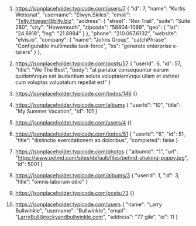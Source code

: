 1) https://jsonplaceholder.typicode.com/users/7
{
        "id": 7,
        "name": "Kurtis Weissnat",
        "username": "Elwyn.Skiles",
        "email": "Telly.Hoeger@billy.biz",
        "address": {
            "street": "Rex Trail",
            "suite": "Suite 280",
            "city": "Howemouth",
            "zipcode": "58804-1099",
            "geo": {
                "lat": "24.8918",
                "lng": "21.8984"
            }
        },
        "phone": "210.067.6132",
        "website": "elvis.io",
        "company": {
            "name": "Johns Group",
            "catchPhrase": "Configurable multimedia task-force",
            "bs": "generate enterprise e-tailers"
        }
    },

2) https://jsonplaceholder.typicode.com/posts/57
{
    "userId": 6,
    "id": 57,
    "title": "We The Best",
    "body": "at pariatur consequuntur earum quidem\nquo est laudantium soluta voluptatem\nqui ullam et est\net cum voluptas voluptatum repellat est"
}

3) https://jsonplaceholder.typicode.com/todos/146
{}

4) https://jsonplaceholder.typicode.com/albums
{
    "userId": "10",
    "title": "My Summer Vacation",
    "id": 101
  }

5)  https://jsonplaceholder.typicode.com/users/4
{}

6)  https://jsonplaceholder.typicode.com/todos/51
{
    "userId": "6",
    "id": 51,
    "title": "distinctio exercitationem ab doloribus",
    "completed": false
}   

7)  https://jsonplaceholder.typicode.com/photos
{
    "albumId": "1",
    "url": "https://www.petmd.com/sites/default/files/petmd-shaking-puppy.jpg",
    "id": 5001
}

8)  https://jsonplaceholder.typicode.com/albums/3
{
    "userId": 1,
    "id": 3,
    "title": "omnis laborum odio"
}

9)  https://jsonplaceholder.typicode.com/posts/73
{}

10)  https://jsonplaceholder.typicode.com/users
{
    "name": "Larry Bullwinkle",
    "username": "Bullwinkle",
    "email": "LarryBull@rockyandbullwinkle.com",
    "address": "77 gile",
    "id": 11
}  
